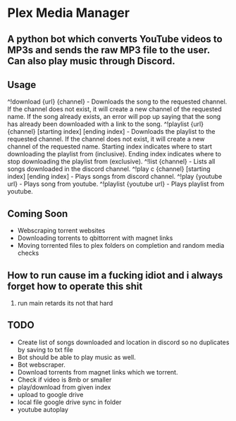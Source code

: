 # Plex Media Manager
## A python bot which converts YouTube videos to MP3s and sends the raw MP3 file to the user. Can also play music through Discord. 

## Usage
^!download {url} {channel} - Downloads the song to the requested channel. If the channel does not exist, it will create a new channel of the requested name. If the song already exists, an error will pop up saying that the song has already been downloaded with a link to the song.
^!playlist {url} {channel} [starting index] [ending index] - Downloads the playlist to the requested channel. If the channel does not exist, it will create a new channel of the requested name. Starting index indicates where to start downloading the playlist from (inclusive). Ending index indicates where to stop downloading the playlist from (exclusive).
^!list {channel} - Lists all songs downloaded in the discord channel.
^!play c {channel} [starting index] [ending index] - Plays songs from discord channel.
^!play {youtube url} - Plays song from youtube.
^!playlist {youtube url} - Plays playlist from youtube.

## Coming Soon
- Webscraping torrent websites
- Downloading torrents to qbittorrent with magnet links
- Moving torrented files to plex folders on completion and random media checks


## How to run cause im a fucking idiot and i always forget how to operate this shit
1. run main retards its not that hard

## TODO
- Create list of songs downloaded and location in discord so no duplicates by saving to txt file
- Bot should be able to play music as well.
- Bot webscraper.
- Download torrents from magnet links which we torrent.
- Check if video is 8mb or smaller
- play/download from given index
- upload to google drive
- local file google drive sync in folder
- youtube autoplay
